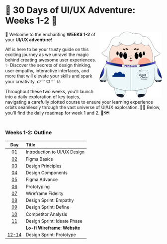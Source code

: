 # 🚀 **30 Days of UI/UX Adventure: Weeks 1-2** 🚀

<img align="right" width="200px" src="../../assets/alf/alf-alien.png">

🌟 Welcome to the enchanting **WEEKS 1-2** of your **UI/UX adventure**!

Alf is here to be your trusty guide on this exciting journey as we unravel the magic behind creating awesome user experiences. ✨ Discover the secrets of design thinking, user empathy, interactive interfaces, and more that will elevate your skills and spark your creativity. ૮꒰˶ᵔ ᗜ ᵔ˶ ꒱ა

Throughout these two weeks, you'll launch into a daily exploration of key topics, navigating a carefully plotted course to ensure your learning experience orbits seamlessly through the vast universe of UI/UX exploration. 🧑‍🚀 Below, you'll find the daily roadmap for week 1 and 2. 🌌🗺️ 

#

**<h3>Weeks 1-2: Outline</h3>**

| Day | Title |
| :---: | :--- |
| <a href="day01.md" target="_blank">01</a> | Introduction to UI/UX Design 
| <a href="day02.md" target="_blank">02</a> | Figma Basics 
| <a href="day03.md" target="_blank">03</a> | Design Principles  
| <a href="day04.md" target="_blank">04</a> | Design Components
| <a href="day05.md" target="_blank">05</a> | Figma Advance 
| <a href="day06.md" target="_blank">06</a> | Prototyping
| <a href="day07.md" target="_blank">07</a> | Wireframe Fidelity 
| <a href="day08.md" target="_blank">08</a> | Design Sprint: Empathy 
| <a href="day09.md" target="_blank">09</a> | Design Sprint: Define 
| <a href="day10.md" target="_blank">10</a> | Competitor Analysis 
| <a href="day11.md" target="_blank">11</a> | Design Sprint: Ideate Phase
| | **Lo-fi Wireframe: Website** | 
|<a href="day12-14.md" target="_blank">12-14</a> | Design Sprint: Prototype 
